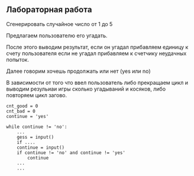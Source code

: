 ## Лабораторная работа

Сгенерировать случайное число от 1 до 5

Предлагаем пользователю его угадать.

После этого выводим результат, если он угадал прибавляем единицу к счету пользователя если не угадал прибавляем к счетчику неудачных попыток.

Далее говорим хочешь продолжать или нет (yes или no)

В зависимости от того что ввел пользователь либо прекращаем цикл и выводим резульиаи игры сколько угадываний и косяков, либо повторяем цикл загово.

    cnt_good = 0
    cnt_bad = 0
    continue = 'yes'

    while continue != 'no':
        ...
        gess = input()
        if ....
        continue = input()
        if continue != 'no' and continue != 'yes'
            continue
        ...
        ...


